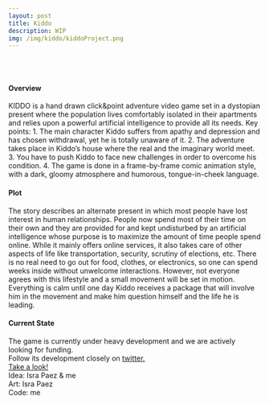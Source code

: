 ```yaml
---
layout: post
title: Kiddo
description: WIP
img: /img/kiddo/kiddoProject.png
---
```


<div class="img_row">
	<img class="col one" src="{{ site.baseurl }}/img/kiddo/sofa.png" alt="" title="Killing time"/>
	<img class="col one" src="{{ site.baseurl }}/img/kiddo/metro.png" alt="" title="Metro animation"/>
	<img class="col one" src="{{ site.baseurl }}/img/kiddo/fridge.png" alt="" title="Inside the fridge"/>
</div>
<br>

<h4>Overview</h4>
KIDDO is a hand drawn click&point adventure video game set in a dystopian present where the population lives comfortably isolated in their apartments and relies upon a powerful artificial intelligence to provide all its needs.
Key points:
1. The main character Kiddo suffers from apathy and depression and has chosen withdrawal, yet he is totally unaware of it.
2. The adventure takes place in Kiddo’s house where the real and the imaginary world meet.
3. You have to push Kiddo to face new challenges in order to overcome his condition.
4. The game is done in a frame-by-frame comic animation style, with a dark, gloomy atmosphere and humorous, tongue-in-cheek language.

<br>
<h4>Plot</h4>
The story describes an alternate present in which most people have lost interest in human relationships.
People now spend most of their time on their own and they are provided for and kept undisturbed by an artificial intelligence whose purpose is to maximize the amount of time people spend online. While it mainly offers online services, it also takes care of other aspects of life like transportation, security, scrutiny of elections, etc. There is no real need to go out for food, clothes, or electronics, so one can spend weeks inside without unwelcome interactions. However, not everyone agrees with this lifestyle and a small movement will be set in motion. Everything is calm until one day Kiddo receives a package that will involve him in the movement and make him question himself and the life he is leading.
<br>
<h4>Current State</h4>
The game is currently under heavy development and we are actively looking for funding.
<br>
Follow its development closely on <a href="https://www.instagram.com/kiddogame/"> twitter. <a/>

<div class="gameLink">
<a href="{{ site.baseurl }}/webgl/Kiddo/index.html" target="_blank">
	Take a look!
	<div class="img_row">
	<img class="centeredGif" src="{{ site.baseurl }}/img/kiddo/celebration.jpg" alt="" title="Kiddo celebrating"/>
</div>
</a>
</div>

<div class="credits">
	Idea: Isra Paez & me<br>
	Art: Isra Paez<br>
	Code: me<br>
</div>